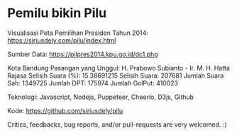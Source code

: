 # Pemilu bikin Pilu

Visualisasi Peta Pemilihan Presiden Tahun 2014: https://siriusdely.com/pilu/index.html

Sumber Data: https://pilpres2014.kpu.go.id/dc1.php

Kota Bandung
Pasangan yang Unggul: H. Prabowo Subianto - Ir. M. H. Hatta Rajasa
Selisih Suara (%): 15.38691215
Selisih Suara: 207681
Jumlah Suara Sah: 1349725
Jumlah DPT: 175974
Jumlah GolPut: 410023

Teknologi: Javascript, Nodejs, Puppeteer, Cheerio, D3js, Github

Kode: https://github.com/siriusdely/pilu

Critics, feedbacks, bug reports, and/or pull-requests are very welcomed. :)
